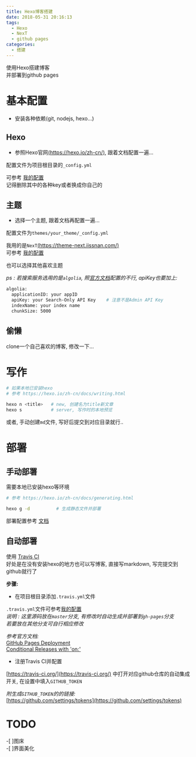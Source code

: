 ```yaml
---
title: Hexo博客搭建
date: 2018-05-31 20:16:13
tags:
  - Hexo
  - NexT
  - github pages
categories:
  - 搭建
---
```


使用Hexo搭建博客  
并部署到github pages  

<!-- more -->

# 基本配置

- 安装各种依赖(git, nodejs, hexo...)  

## Hexo

- 参照Hexo官网[(https://hexo.io/zh-cn/)](https://hexo.io/zh-cn/), 跟着文档配置一遍...  

配置文件为项目根目录的`_config.yml`  

可参考 [我的配置](https://github.com/chess99/blog/blob/master/_config.yml)  
记得删除其中的各种key或者换成你自己的  

## 主题

- 选择一个主题, 跟着文档再配置一遍...  

配置文件为`themes/your_theme/_config.yml`  

我用的是`NexT`[(https://theme-next.iissnan.com/)](https://theme-next.iissnan.com/)  
可参考 [我的配置](https://github.com/chess99/blog/blob/master/themes/next/_config.yml)  

也可以选择其他喜欢主题  

*ps : 若搜索服务选用的是`algolia`, 照[官方文档](https://theme-next.iissnan.com/third-party-services.html#algolia-search)配置的不行, apiKey也要加上:*  
```bash
algolia:
  applicationID: your appID
  apiKey: your Search-Only API Key    # 注意不是Admin API Key
  indexName: your index name
  chunkSize: 5000
```

## 偷懒

clone一个自己喜欢的博客, 修改一下...

# 写作

```bash
# 如果本地已安装hexo
# 参考 https://hexo.io/zh-cn/docs/writing.html

hexo n <title>   # new, 创建名为title新文章
hexo s           # server, 写作时的本地预览
```

或者, 手动创建`md`文件, 写好后提交到对应目录就行..

# 部署

## 手动部署

需要本地已安装hexo等环境

```bash
# 参考 https://hexo.io/zh-cn/docs/generating.html

hexo g -d          # 生成静态文件并部署
```

部署配置参考 [文档](https://hexo.io/zh-cn/docs/deployment.html)

## 自动部署

使用 [Travis CI](https://travis-ci.org/)  
好处是在没有安装hexo的地方也可以写博客, 直接写markdown, 写完提交到github就行了  

**步骤:**

- 在项目根目录添加`.travis.yml`文件

`.travis.yml`文件可参考[我的配置](https://github.com/chess99/blog/blob/master/.travis.yml)  
*说明 : 这里源码放在`master`分支, 有修改时自动生成并部署到`gh-pages`分支*  
*若要放在其他分支可自行相应修改*  

*参考官方文档:*  
[GitHub Pages Deployment](https://docs.travis-ci.com/user/deployment/pages/)  
[Conditional Releases with 'on:'](https://docs.travis-ci.com/user/deployment#Conditional-Releases-with-on:)  

- 注册Travis CI并配置

[https://travis-ci.org/](https://travis-ci.org/) 中打开对应github仓库的自动集成开关, 在设置中填入`GITHUB_TOKEN`  

*附生成`GITHUB_TOKEN`的的链接:*  
[https://github.com/settings/tokens](https://github.com/settings/tokens)  

# TODO

-[ ]图床  
-[ ]界面美化  